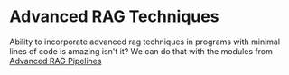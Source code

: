 # Advanced RAG Techniques

Ability to incorporate advanced rag techniques in programs with minimal lines of code is amazing isn't it? We can do that with the modules from [Advanced RAG Pipelines](../Module-By-Module%20Deep%20Dive/Complete_RAG_Pipeline.md)

